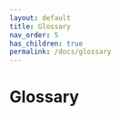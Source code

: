 ```yaml
---
layout: default
title: Glossary
nav_order: 5
has_children: true
permalink: /docs/glossary
---
```


# Glossary
